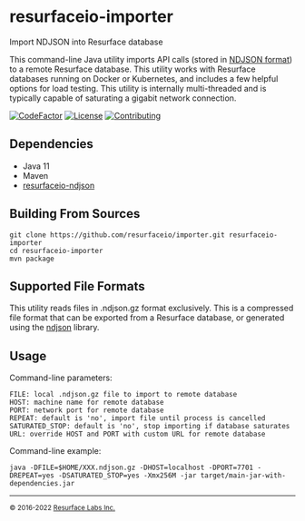 # resurfaceio-importer
Import NDJSON into Resurface database

This command-line Java utility imports API calls (stored in [NDJSON format](https://resurface.io/json.html)) to a remote
Resurface database. This utility works with Resurface databases running on Docker or Kubernetes, and includes a few helpful
options for load testing. This utility is internally multi-threaded and is typically capable of saturating a gigabit
network connection.

[![CodeFactor](https://www.codefactor.io/repository/github/resurfaceio/importer/badge)](https://www.codefactor.io/repository/github/resurfaceio/importer)
[![License](https://img.shields.io/github/license/resurfaceio/importer)](https://github.com/resurfaceio/importer/blob/v3.3.x/LICENSE)
[![Contributing](https://img.shields.io/badge/contributions-welcome-green.svg)](https://github.com/resurfaceio/importer/blob/v3.3.x/CONTRIBUTING.md)

## Dependencies

* Java 11
* Maven
* [resurfaceio-ndjson](https://github.com/resurfaceio/ndjson)

## Building From Sources

```
git clone https://github.com/resurfaceio/importer.git resurfaceio-importer
cd resurfaceio-importer
mvn package
```

## Supported File Formats

This utility reads files in .ndjson.gz format exclusively. This is a compressed file format that can be exported from a
Resurface database, or generated using the [ndjson](https://github.com/resurfaceio/ndjson) library.

## Usage

Command-line parameters:
```
FILE: local .ndjson.gz file to import to remote database
HOST: machine name for remote database
PORT: network port for remote database
REPEAT: default is 'no', import file until process is cancelled
SATURATED_STOP: default is 'no', stop importing if database saturates
URL: override HOST and PORT with custom URL for remote database
```

Command-line example:
```
java -DFILE=$HOME/XXX.ndjson.gz -DHOST=localhost -DPORT=7701 -DREPEAT=yes -DSATURATED_STOP=yes -Xmx256M -jar target/main-jar-with-dependencies.jar
```

---
<small>&copy; 2016-2022 <a href="https://resurface.io">Resurface Labs Inc.</a></small>
